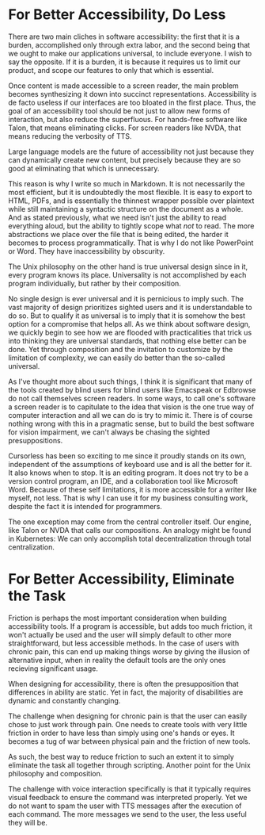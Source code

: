 # For Better Accessibility, Do Less

There are two main cliches in software accessibility: the first that it is a burden, accomplished only through extra labor, and the second being that we ought to make our applications universal, to include everyone. I wish to say the opposite. If it is a burden, it is because it requires us to limit our product, and scope our features to only that which is essential.

Once content is made accessible to a screen reader, the main problem becomes synthesizing it down into succinct representations. Accessibility is de facto useless if our interfaces are too bloated in the first place. Thus, the goal of an accessibility tool should be not just to allow new forms of interaction, but also reduce the superfluous. For hands-free software like Talon, that means eliminating clicks. For screen readers like NVDA, that means reducing the verbosity of TTS.

Large language models are the future of accessibility not just because they can dynamically create new content, but precisely because they are so good at eliminating that which is unnecessary.

This reason is why I write so much in Markdown. It is not necessarily the most efficient, but it is undoubtedly the most flexible. It is easy to export to HTML, PDFs, and is essentially the thinnest wrapper possible over plaintext while still maintaining a syntactic structure on the document as a whole. And as stated previously, what we need isn't just the ability to read everything aloud, but the ability to tightly scope what _not_ to read. The more abstractions we place over the file that is being edited, the harder it becomes to process programmatically. That is why I do not like PowerPoint or Word. They have inaccessibility by obscurity.

The Unix philosophy on the other hand is true universal design since in it, every program knows its place. Universality is not accomplished by each program individually, but rather by their composition.

No single design is ever universal and it is pernicious to imply such. The vast majority of design prioritizes sighted users and it is understandable to do so. But to qualify it as universal is to imply that it is somehow the best option for a compromise that helps all. As we think about software design, we quickly begin to see how we are flooded with practicalities that trick us into thinking they are universal standards, that nothing else better can be done. Yet through composition and the invitation to customize by the limitation of complexity, we can easily do better than the so-called universal.

As I've thought more about such things, I think it is significant that many of the tools created by blind users for blind users like Emacspeak or Edbrowse do not call themselves screen readers. In some ways, to call one's software a screen reader is to capitulate to the idea that vision is the one true way of computer interaction and all we can do is try to mimic it. There is of course nothing wrong with this in a pragmatic sense, but to build the best software for vision impairment, we can't always be chasing the sighted presuppositions.

Cursorless has been so exciting to me since it proudly stands on its own, independent of the assumptions of keyboard use and is all the better for it. It also knows when to stop. It is an editing program. It does not try to be a version control program, an IDE, and a collaboration tool like Microsoft Word. Because of these self limitations, it is more accessible for a writer like myself, not less. That is why I can use it for my business consulting work, despite the fact it is intended for programmers.

The one exception may come from the central controller itself. Our engine, like Talon or NVDA that calls our compositions. An analogy might be found in Kubernetes: We can only accomplish total decentralization through total centralization.

# For Better Accessibility, Eliminate the Task

Friction is perhaps the most important consideration when building accessibility tools. If a program is accessible, but adds too much friction, it won't actually be used and the user will simply default to other more straightforward, but less accessible methods. In the case of users with chronic pain, this can end up making things worse by giving the illusion of alternative input, when in reality the default tools are the only ones recieving significant usage.

When designing for accessibility, there is often the presupposition that differences in ability are static. Yet in fact, the majority of disabilities are dynamic and constantly changing.

The challenge when designing for chronic pain is that the user can easily chose to just work through pain. One needs to create tools with very little friction in order to have less than simply using one's hands or eyes. It becomes a tug of war between physical pain and the friction of new tools.

As such, the best way to reduce friction to such an extent it to simply eliminate the task all together through scripting. Another point for the Unix philosophy and composition.

<!-- The human body is such a wonderful dynamism of motion and feeling yet when we interact with the computer, we resign ourselves to often nothing but the eyes and hands. Why is this the case? It is friction.

Most users of all backgrounds and abilities don't use all potential input methods for their computer. They simply use the ones with the least friction at the moment. Sighted people generally have abnormally high amounts of mouse usage, often unoptimally so. Whereas visually impaired people generally have abnormally high amounts of keyboard usage, and often do not take advantage of voice commands. -->

The challenge with voice interaction specifically is that it typically requires visual feedback to ensure the command was interpreted properly. Yet we do not want to spam the user with TTS messages after the execution of each command. The more messages we send to the user, the less useful they will be.
